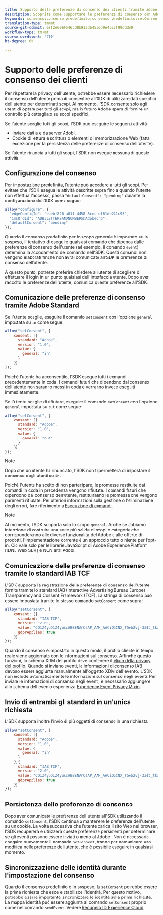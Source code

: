 ```yaml
---
title: Supporto delle preferenze di consenso dei clienti tramite Adobe Experience Platform Web SDK
description: Scoprite come supportare le preferenze di consenso con Adobe Experience Platform Web SDK.
keywords: consenso;consenso predefinito;consenso predefinito;setConsent;Profile Privacy Mixin;Experience Event Privacy Mixin;Privacy Mixin;
translation-type: tm+mt
source-git-commit: 69f2e6069546cd8b913db453dd9e4bc3f99dd3d9
workflow-type: tm+mt
source-wordcount: '760'
ht-degree: 0%

---
```



# Supporto delle preferenze di consenso dei clienti

Per rispettare la privacy dell&#39;utente, potrebbe essere necessario richiedere il consenso dell&#39;utente prima di consentire all&#39;SDK di utilizzare dati specifici dell&#39;utente per determinati scopi. Al momento, l’SDK consente solo agli utenti di optare per tutti gli scopi, ma in futuro  Adobe spera di fornire un controllo più dettagliato su scopi specifici.

Se l’utente sceglie tutti gli scopi, l’SDK può eseguire le seguenti attività:

* Inviare dati a e da  server  Adobi.
* Cookie di lettura e scrittura o elementi di memorizzazione Web (fatta eccezione per la persistenza delle preferenze di consenso dell&#39;utente).

Se l’utente rinuncia a tutti gli scopi, l’SDK non esegue nessuna di queste attività.

## Configurazione del consenso

Per impostazione predefinita, l’utente può accedere a tutti gli scopi. Per evitare che l&#39;SDK esegua le attività descritte sopra fino a quando l&#39;utente non effettua l&#39;accesso, passa `"defaultConsent": "pending"` durante la configurazione dell&#39;SDK come segue:

```javascript
alloy("configure", {
  "edgeConfigId": "ebebf826-a01f-4458-8cec-ef61de241c93",
  "imsOrgId": "ADB3LETTERSANDNUMBERS@AdobeOrg",
  "defaultConsent": "pending"
});
```

Quando il consenso predefinito per lo scopo generale è impostato su in sospeso, il tentativo di eseguire qualsiasi comando che dipenda dalle preferenze di consenso dell&#39;utente (ad esempio, il comando `event`) determina la accodamento del comando nell&#39;SDK. Questi comandi non vengono elaborati finché non avrai comunicato all’SDK le preferenze di consenso dell’utente.

A questo punto, potreste preferire chiedere all&#39;utente di scegliere di effettuare il login in un punto qualsiasi dell&#39;interfaccia utente. Dopo aver raccolto le preferenze dell&#39;utente, comunica queste preferenze all&#39;SDK.

## Comunicazione delle preferenze di consenso tramite  Adobe Standard

Se l&#39;utente sceglie, eseguire il comando `setConsent` con l&#39;opzione `general` impostata su `in` come segue:

```javascript
alloy("setConsent", {
    consent: [{
      standard: "Adobe",
      version: "1.0",
      value: {
        general: "in"
      }
    }]
});
```

Poiché l’utente ha acconsentito, l’SDK esegue tutti i comandi precedentemente in coda. I comandi futuri che dipendono dal consenso dell&#39;utente non saranno messi in coda e verranno invece eseguiti immediatamente.

Se l&#39;utente sceglie di rifiutare, eseguire il comando `setConsent` con l&#39;opzione `general` impostata su `out` come segue:

```javascript
alloy("setConsent", {
    consent: [{
      standard: "Adobe",
      version: "1.0",
      value: {
        general: "out"
      }
    }]
});
```

>[!NOTE]
>
>Dopo che un utente ha rinunciato, l&#39;SDK non ti permetterà di impostare il consenso degli utenti su `in`.

Poiché l&#39;utente ha scelto di non partecipare, le promesse restituite dai comandi in coda in precedenza vengono rifiutate. I comandi futuri che dipendono dal consenso dell&#39;utente, restituiranno le promesse che vengono parimenti rifiutate. Per ulteriori informazioni sulla gestione o l&#39;eliminazione degli errori, fare riferimento a [Esecuzione di comandi](../fundamentals/executing-commands.md).

>[!NOTE]
>
>Al momento, l&#39;SDK supporta solo lo scopo `general`. Anche se abbiamo intenzione di costruire una serie più solida di scopi o categorie che corrisponderanno alle diverse funzionalità del Adobe  e alle offerte di prodotti, l&#39;implementazione corrente è un approccio tutto o niente per l&#39;opt-in.  Ciò vale solo per le librerie JavaScript di Adobe Experience Platform [!DNL Web SDK] e NON  altri Adobi.

## Comunicazione delle preferenze di consenso tramite lo standard IAB TCF

L&#39;SDK supporta la registrazione delle preferenze di consenso dell&#39;utente fornite tramite lo standard IAB (Interactive Advertising Bureau Europe) Transparency and Consent Framework (TCF). La stringa di consenso può essere impostata tramite lo stesso comando `setConsent` come sopra:

```javascript
alloy("setConsent", {
    consent: [{
      standard: "IAB TCF",
      version: "2.0",
      value: "CO1Z4yuO1Z4yuAcABBENArCsAP_AAH_AACiQGCNX_T5eb2vj-3Zdt_tkaYwf55y3o-wzhhaIse8NwIeH7BoGP2MwvBX4JiQCGBAkkiKBAQdtHGhcCQABgIhRiTKMYk2MjzNKJLJAilsbe0NYCD9mnsHT3ZCY70--u__7P3fAwQgkwVLwCRIWwgJJs0ohTABCOICpBwCUEIQEClhoACAnYFAR6gAAAIDAACAAAAEEEBAIABAAAkIgAAAEBAKACIBAACAEaAhAARIEAsAJEgCAAVA0JACKIIQBCDgwCjlACAoAAAAA.YAAAAAAAAAAA",
      gdprApplies: true
    }]
});
```

Quando il consenso è impostato in questo modo, il profilo cliente in tempo reale viene aggiornato con le informazioni sul consenso. Affinché questo funzioni, lo schema XDM del profilo deve contenere il [Mixin della privacy del profilo](https://github.com/adobe/xdm/blob/master/docs/reference/mixins/profile/profile-privacy.schema.md). Quando si inviano eventi, le informazioni di consenso IAB devono essere aggiunte manualmente all&#39;oggetto XDM dell&#39;evento. L&#39;SDK non include automaticamente le informazioni sul consenso negli eventi. Per inviare le informazioni di consenso negli eventi, è necessario aggiungere allo schema dell&#39;evento esperienza [Experience Event Privacy Mixin](https://github.com/adobe/xdm/blob/master/docs/reference/mixins/experience-event/experienceevent-privacy.schema.md).

## Invio di entrambi gli standard in un&#39;unica richiesta

L’SDK supporta inoltre l’invio di più oggetti di consenso in una richiesta.

```javascript
alloy("setConsent", {
    consent: [{
      standard: "Adobe",
      version: "1.0",
      value: {
        general: "in"
      }
    },{
      standard: "IAB TCF",
      version: "2.0",
      value: "CO1Z4yuO1Z4yuAcABBENArCsAP_AAH_AACiQGCNX_T5eb2vj-3Zdt_tkaYwf55y3o-wzhhaIse8NwIeH7BoGP2MwvBX4JiQCGBAkkiKBAQdtHGhcCQABgIhRiTKMYk2MjzNKJLJAilsbe0NYCD9mnsHT3ZCY70--u__7P3fAwQgkwVLwCRIWwgJJs0ohTABCOICpBwCUEIQEClhoACAnYFAR6gAAAIDAACAAAAEEEBAIABAAAkIgAAAEBAKACIBAACAEaAhAARIEAsAJEgCAAVA0JACKIIQBCDgwCjlACAoAAAAA.YAAAAAAAAAAA",
      gdprApplies: true
    }]
});
```

## Persistenza delle preferenze di consenso

Dopo aver comunicato le preferenze dell&#39;utente all&#39;SDK utilizzando il comando `setConsent`, l&#39;SDK continua a mantenere le preferenze dell&#39;utente su un cookie. La volta successiva che l’utente carica il sito Web nel browser, l’SDK recupererà e utilizzerà queste preferenze persistenti per determinare se gli eventi possono essere inviati o meno al Adobe . Non è necessario eseguire nuovamente il comando `setConsent`, tranne per comunicare una modifica nelle preferenze dell&#39;utente, che è possibile eseguire in qualsiasi momento.

## Sincronizzazione delle identità durante l&#39;impostazione del consenso

Quando il consenso predefinito è in sospeso, la `setConsent` potrebbe essere la prima richiesta che esce e stabilisce l&#39;identità. Per questo motivo, potrebbe essere importante sincronizzare le identità sulla prima richiesta. La mappa identità può essere aggiunta al comando `setConsent` proprio come nel comando `sendEvent`. Vedere [Recupero  ID Experience Cloud](../identity/overview.md)

